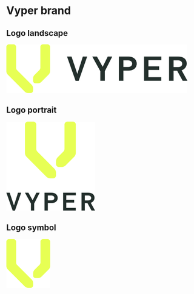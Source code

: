 # Vyper brand

## Logo landscape

<img src="https://raw.githubusercontent.com/pentcle/vyper-brand/c7694faa55c5edcb4f55e424c5729bf00fe2a5ab/LOGO/LANDSCAPE/VYPER_LOGO_LANDSCAPE_COLOR_POS_RGB.svg" alt="logo landscape" height="128"/>

## Logo portrait

<img src="https://raw.githubusercontent.com/pentcle/vyper-brand/c7694faa55c5edcb4f55e424c5729bf00fe2a5ab/LOGO/PORTRAIT/VYPER_LOGO_PORTRAIT_COLOR_POS_RGB.svg" alt="logo portrait" height="234"/>


## Logo symbol

<img src="https://raw.githubusercontent.com/pentcle/vyper-brand/af28148aad5d4bed40640a566bc47dbc17f2302d/LOGO/SYMBOL/VYPER_SYMBOL_COLOR_RGB.svg" alt="symbol" height="128"/>
